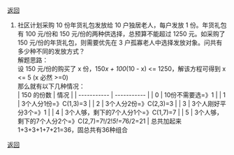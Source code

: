 [返回](../index.md)

1. 社区计划采购 10 份年货礼包发放给 10 户独居老人，每户发放 1 份。年货礼包有 100 元/份和 150 元/份的两种供选择，总预算不能超过 1250 元。如采购了 150 元/份的年货礼包，则需要优先在 3 户孤寡老人中选择发放对象。问共有多少种不同的发放方式？\
   解题思路：\
   设 150 元/份的购买了 x 份，150*x + 100*(10 - x) <= 1250，解该方程可得到 x <= 5 (x 必然 >=0)\
   那么就有以下几种情况：\
   | 150 的份数 | 情况 |
   | ----------- | ----------- |
   | 0 | 10份不需要选=》1 |
   | 1 | 3个人分1份=》C(1,3)=3 |
   | 2 | 3个人分2份=》C(2,3)=3 |
   | 3 | 3个人刚好平分3个=》1 |
   | 4 | 3个人够，剩下的7个人分1个=》C(1,7)=7 |
   | 5 | 3个人够，剩下的7个人分2个=》C(2,7)=7!/2!*5!=7*6/2=21 |
   总共加起来1+3+3+1+7+21=36，固总共有36种组合

[返回](../index.md)
